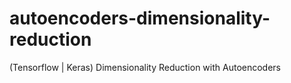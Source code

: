 # autoencoders-dimensionality-reduction
(Tensorflow | Keras) Dimensionality Reduction with Autoencoders 
